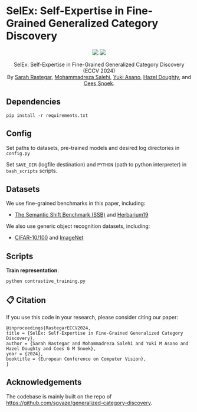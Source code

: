 # SelEx: Self-Expertise in Fine-Grained Generalized Category Discovery


<p align="center">
    <a href="https://www.arxiv.org/abs/2408.14371"><img src="https://img.shields.io/badge/-ECCV%2024-blue"></a>
    <a href="https://www.arxiv.org/abs/2408.14371"><img src="https://img.shields.io/badge/arXiv-2408.14371-red"></a>
</p>

<p align="center">
	SelEx: Self-Expertise in Fine-Grained Generalized Category Discovery (ECCV 2024)<br>
  By
  <a href="https://sarahrastegar.github.io/">Sarah Rastegar</a>, 
  <a href="https://smsd75.github.io/">Mohammadreza Salehi</a>, 
  <a href="https://yukimasano.github.io/">Yuki Asano</a>, 
  <a href="https://hazeldoughty.github.io/">Hazel Doughty</a>, and 
  <a href="https://www.ceessnoek.info/">Cees Snoek</a>.
</p>

<!--![image](assets/selex.png)-->




## Dependencies

```
pip install -r requirements.txt
```

## Config

Set paths to datasets, pre-trained models and desired log directories in ```config.py```

Set ```SAVE_DIR``` (logfile destination) and ```PYTHON``` (path to python interpreter) in ```bash_scripts``` scripts.

## Datasets

We use fine-grained benchmarks in this paper, including:                                                                                                                    
                                                                                                                                                                  
* [The Semantic Shift Benchmark (SSB)](https://github.com/sgvaze/osr_closed_set_all_you_need#ssb) and [Herbarium19](https://www.kaggle.com/c/herbarium-2019-fgvc6)

We also use generic object recognition datasets, including:

* [CIFAR-10/100](https://pytorch.org/vision/stable/datasets.html) and [ImageNet](https://image-net.org/download.php)


## Scripts

**Train representation**:

```
python contrastive_training.py
```



## <a name="cite"/> :clipboard: Citation

If you use this code in your research, please consider citing our paper:

```
@inproceedings{RastegarECCV2024,
title = {SelEx: Self-Expertise in Fine-Grained Generalized Category Discovery},
author = {Sarah Rastegar and Mohammadreza Salehi and Yuki M Asano and Hazel Doughty and Cees G M Snoek},
year = {2024},
booktitle = {European Conference on Computer Vision},
}
```

## Acknowledgements

The codebase is mainly built on the repo of https://github.com/sgvaze/generalized-category-discovery. 

